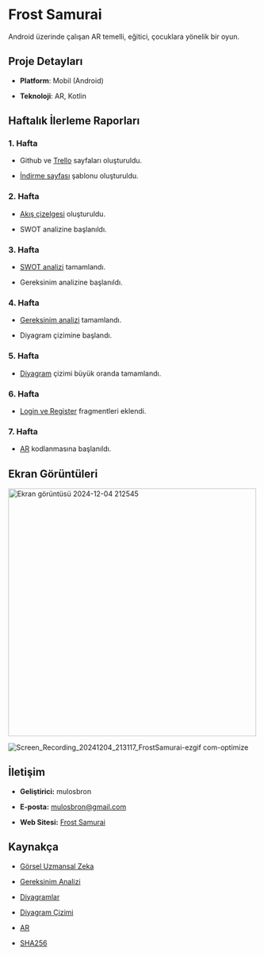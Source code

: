 # Frost Samurai

Android üzerinde çalışan AR temelli, eğitici, çocuklara yönelik bir oyun.

## Proje Detayları

- **Platform**: Mobil (Android)

- **Teknoloji**: AR, Kotlin

## Haftalık İlerleme Raporları

### 1. Hafta

- Github ve [Trello](https://trello.com/b/WiveiuTL/frostsamurai) sayfaları oluşturuldu. 

- [İndirme sayfası](https://frostsamurai.com/) şablonu oluşturuldu.

### 2. Hafta

- [Akış çizelgesi](https://github.com/mulosbron/FrostSamurai/blob/main/docs/uml%20diyagramlar%C4%B1/aktivite%20diyagram%C4%B1.png) oluşturuldu.

- SWOT analizine başlanıldı.

### 3. Hafta

- [SWOT analizi](https://github.com/mulosbron/FrostSamurai/blob/main/docs/swot/swot%20analizi.png) tamamlandı.

- Gereksinim analizine başlanıldı.

### 4. Hafta

- [Gereksinim analizi](https://github.com/mulosbron/FrostSamurai/blob/main/docs/gereksinim%20analizi/gereksinim%20analizi.pdf) tamamlandı.

- Diyagram çizimine başlandı.

### 5. Hafta

- [Diyagram](https://github.com/mulosbron/FrostSamurai/tree/main/docs/uml%20diyagramlar%C4%B1) çizimi büyük oranda tamamlandı.

### 6. Hafta

- [Login ve Register](https://github.com/mulosbron/FrostSamurai/tree/main/mobile/app/src/main/java/com/mulosbron/frostsamurai) fragmentleri eklendi.

### 7. Hafta

- [AR](https://github.com/mulosbron/FrostSamurai/blob/main/mobile/app/build/outputs/apk/debug/app-debug.apk) kodlanmasına başlanıldı.

## Ekran Görüntüleri

<img width="500" alt="Ekran görüntüsü 2024-12-04 212545" src="https://github.com/user-attachments/assets/b54b698f-f88d-4043-ad89-4d566fdf68f3">

![Screen_Recording_20241204_213117_FrostSamurai-ezgif com-optimize](https://github.com/user-attachments/assets/06a3669f-8a30-428a-8120-b9b82a48cd80)


## İletişim

- **Geliştirici:** mulosbron

- **E-posta:** mulosbron@gmail.com

- **Web Sitesi:** [Frost Samurai](https://frostsamurai.com/)

## Kaynakça

- [Görsel Uzmansal Zeka](https://mecokullari.k12.tr/tr-blog/gorsel-uzamsal-zeka-nedir)

- [Gereksinim Analizi](https://github.com/wxinix/IEEE-29148-SRS-LaTeX-Template/blob/main/IEEE-29148-2018-SRS-Template.tex)

- [Diyagramlar](https://creately.com/blog/diagrams/uml-diagram-types-examples/#CompStrDiagram)

- [Diyagram Çizimi](https://plantuml.com/)

- [AR](https://github.com/princeku07/AR-Furniture) 

- [SHA256](https://developer.android.com/reference/java/security/MessageDigest)

